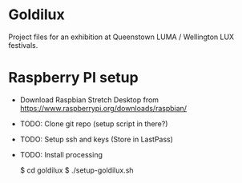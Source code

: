 # Goldilux

Project files for an exhibition at Queenstown LUMA / Wellington LUX festivals.

# Raspberry PI setup
* Download Raspbian Stretch Desktop from https://www.raspberrypi.org/downloads/raspbian/

* TODO: Clone git repo (setup script in there?)
* TODO: Setup ssh and keys (Store in LastPass)
* TODO: Install processing

    $ cd goldilux
    $ ./setup-goldilux.sh

